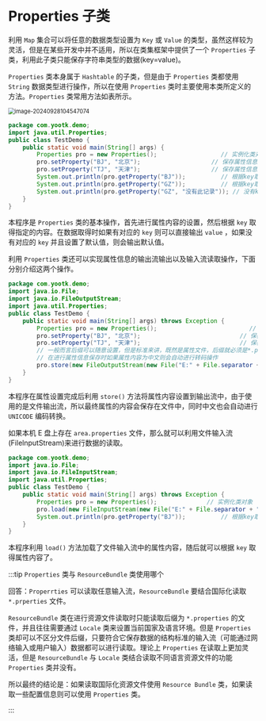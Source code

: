 # Properties 子类

利用 `Map` 集合可以将任意的数据类型设置为 `Key` 或 `Value`
的类型，虽然这样较为灵活，但是在某些开发中并不适用，所以在类集框架中提供了一个 `Properties`
子类，利用此子类只能保存字符串类型的数据(key=value)。

`Properties` 类本身属于 `Hashtable` 的子类，但是由于 `Properties` 类都使用 `String`
数据类型进行操作，所以在使用 `Properties` 类时主要使用本类所定义的方法。`Properties` 类常用方法如表所示。

<img src="http://niu.ochiamalu.top/image-20240928104547074.png" alt="image-20240928104547074" style="zoom:80%;margin:0 auto" />

```java
package com.yootk.demo;
import java.util.Properties;
public class TestDemo {
    public static void main(String[] args) {
        Properties pro = new Properties();					// 实例化类对象
        pro.setProperty("BJ", "北京");					// 保存属性信息
        pro.setProperty("TJ", "天津");					// 保存属性信息
        System.out.println(pro.getProperty("BJ"));			// 根据key取得属性信息
        System.out.println(pro.getProperty("GZ"));			// 根据key取得属性信息
        System.out.println(pro.getProperty("GZ", "没有此记录"));	// 没有key返回默认值
    }
}
```

本程序是 `Properties` 类的基本操作，首先进行属性内容的设置，然后根据 `key` 取得指定的内容。在数据取得时如果有对应的 `key`
则可以直接输出 `value` ，如果没有对应的 `key` 并且设置了默认值，则会输出默认值。

利用 `Properties` 类还可以实现属性信息的输出流输出以及输入流读取操作，下面分别介绍这两个操作。

```java
package com.yootk.demo;
import java.io.File;
import java.io.FileOutputStream;
import java.util.Properties;
public class TestDemo {
    public static void main(String[] args) throws Exception {
        Properties pro = new Properties();							// 实例化类对象
        pro.setProperty("BJ", "北京");							// 保存属性信息
        pro.setProperty("TJ", "天津");							// 保存属性信息
        // 一般而言后缀可以随意设置，但是标准来讲，既然是属性文件，后缀就必须是*.properties，这样做也是为了与国际化对应
        // 在进行属性信息保存时如果属性内容为中文则会自动进行转码操作
        pro.store(new FileOutputStream(new File("E:" + File.separator + "area.properties")), "Area Info");
    }
}
```

本程序在属性设置完成后利用 `store()`
方法将属性内容设置到输出流中，由于使用的是文件输出流，所以最终属性的内容会保存在文件中，同时中文也会自动进行 `UNICODE`
编码转换。

如果本机 E 盘上存在 `area.properties` 文件，那么就可以利用文件输入流(FilelnputStream)来进行数据的读取。

```java
package com.yootk.demo;
import java.io.File;
import java.io.FileInputStream;
import java.util.Properties;
public class TestDemo {
    public static void main(String[] args) throws Exception {
        Properties pro = new Properties(); 				// 实例化类对象
        pro.load(new FileInputStream(new File("E:" + File.separator + "area.properties")));
        System.out.println(pro.getProperty("BJ"));			// 根据key取得value
    }
}
```

本程序利用 `load()` 方法加载了文件输入流中的属性内容，随后就可以根据 `key` 取得属性内容了。

:::tip `Properties` 类与 `ResourceBundle` 类使用哪个

回答：`Properrties` 可以读取任意输入流，`ResourceBundle` 要结合国际化读取 `*.prperties` 文件。

`ResourceBundle` 类在进行资源文件读取时只能读取后缀为 `*.properties` 的文件，并且往往需要通过 `Locale`
类来设置当前国家及语言环境。但是 `Properties`
类却可以不区分文件后缀，只要符合它保存数据的结构标准的输入流（可能通过网络输入或用户输入）数据都可以进行读取。理论上 `Properties`
在读取上更加灵活，但是 `ResourceBundle` 与 `Locale` 类结合读取不同语言资源文件的功能`Properties` 类并没有。

所以最终的结论是：如果读取国际化资源文件使用 `Resource Bundle` 类，如果读取一些配置信息则可以使用 `Properties` 类。

:::
